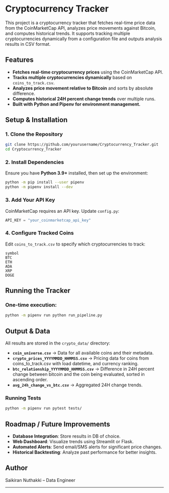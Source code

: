 # Cryptocurrency Tracker

This project is a cryptocurrency tracker that fetches real-time price data from the CoinMarketCap API, analyzes price movements against Bitcoin, and computes historical trends. It supports tracking multiple cryptocurrencies dynamically from a configuration file and outputs analysis results in CSV format.

## Features
- **Fetches real-time cryptocurrency prices** using the CoinMarketCap API.
- **Tracks multiple cryptocurrencies dynamically** based on `coins_to_track.csv`.
- **Analyzes price movement relative to Bitcoin** and sorts by absolute difference.
- **Computes historical 24H percent change trends** over multiple runs.
- **Built with Python and Pipenv for environment management.**

## Setup & Installation
### 1. Clone the Repository
```sh
git clone https://github.com/yourusername/Cryptocurrency_Tracker.git
cd Cryptocurrency_Tracker
```

### 2. Install Dependencies
Ensure you have **Python 3.9+** installed, then set up the environment:
```sh
python -m pip install --user pipenv
python -m pipenv install --dev
```

### 3. Add Your API Key
CoinMarketCap requires an API key. Update `config.py`:
```python
API_KEY = "your_coinmarketcap_api_key"
```

### 4. Configure Tracked Coins
Edit `coins_to_track.csv` to specify which cryptocurrencies to track:
```csv
symbol
BTC
ETH
ADA
XRP
DOGE
```

## Running the Tracker
### One-time execution:
```sh
python -m pipenv run python run_pipeline.py
```

## Output & Data
All results are stored in the `crypto_data/` directory:
- **`coin_universe.csv`** → Data for all available coins and their metadata.
- **`crypto_prices_YYYYMMDD_HHMMSS.csv`** → Pricing data for coins from coins_to_track.csv with load datetime, and currency ranking.
- **`btc_relationship_YYYYMMDD_HHMMSS.csv`** → Difference in 24H percent change between bitcoin and the coin being evaluated, sorted in ascending order.
- **`avg_24h_change_vs_btc.csv`** → Aggregated 24H change trends.



### Running Tests
```sh
python -m pipenv run pytest tests/
```

## Roadmap / Future Improvements
- **Database Integration**: Store results in DB of choice.
- **Web Dashboard**: Visualize trends using Streamlit or Flask.
- **Automated Alerts**: Send email/SMS alerts for significant price changes.
- **Historical Backtesting**: Analyze past performance for better insights.


## Author
Saikiran Nuthakki – Data Engineer

---